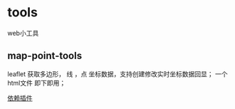 # tools
web小工具

## map-point-tools   
 leaflet  获取多边形， 线 ，点 坐标数据，支持创建修改实时坐标数据回显；
 一个html文件  即下即用；
 
 [依赖插件](https://leaflet.github.io/Leaflet.draw/docs/leaflet-draw-latest.html)
 
 
